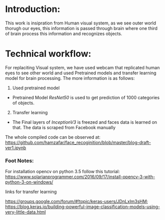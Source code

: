 # Introduction:
This work is insipration from Human visual system, as we see outer world thorugh our eyes, this information is passed through brain where one third of brain process this information and recognizes objects.

# Technical workflow:
For replaciting Visual system, we have used webcam that replicated human eyes to see other world and used Pretrained models and transfer learning model for brain processing. The more information is as follows:

1. Used pretrained model
  - Pretrained Model *ResNet50* is used to get prediction of 1000 categories of objects.
2. Transfer learning
  - The Final layers of *InceptionV3* is freezed and faces data is learned on that. The data is scraped from Facebook manually

The whole compiled code can be observed at: https://github.com/hamzafar/face_recoginition/blob/master/blog-draft-ver1.ipynb

### Foot Notes:
For installation opencv on python 3.5 follow this tutorial:
https://www.solarianprogrammer.com/2016/09/17/install-opencv-3-with-python-3-on-windows/


links for transfer learning

https://groups.google.com/forum/#!topic/keras-users/JDnLxlm3sHM; 
https://blog.keras.io/building-powerful-image-classification-models-using-very-little-data.html
